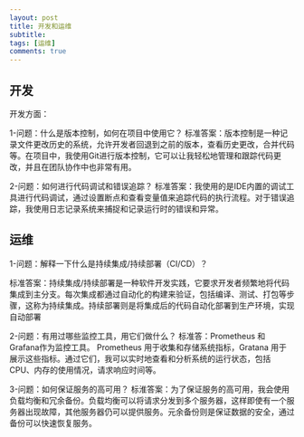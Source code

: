 ```yaml
---
layout: post
title: 开发和运维
subtitle:
tags: [运维]
comments: true
---
```



## 开发
开发方面：

1-问题：什么是版本控制，如何在项目中使用它？
标准答案：版本控制是一种记录文件更改历史的系统，允许开发者回退到之前的版本，查看历史更改，合并代码等。在项目中，我使用Git进行版本控制，它可以让我轻松地管理和跟踪代码更改，并且在团队协作中也非常有用。

2-问题：如何进行代码调试和错误追踪？
标准答案：我使用的是IDE内置的调试工具进行代码调试，通过设置断点和查看变量值来追踪代码的执行流程。对于错误追踪，我使用日志记录系统来捕捉和记录运行时的错误和异常。



## 运维

1-问题：解释一下什么是持续集成/持续部署（CI/CD）？

标准答案：持续集成/持续部署是一种软件开发实践，它要求开发者频繁地将代码集成到主分支。每次集成都通过自动化的构建来验证，包括编译、测试、打包等步骤，这称为持续集成。持续部署则是将集成后的代码自动化部署到生产环境，实现自动部署


2-问题：有用过哪些监控工具，用它们做什么？
标准答：Prometheus 和 Grafana作为监控工具。
Prometheus 用于收集和存储系统指标，Gratana 用于展示这些指标。通过它们，我可以实时地查看和分析系统的运行状态，包括 CPU、内存的使用情况，请求响应时间等。

3-问题：如何保证服务的高可用？
标淮答案：为了保证服务的高可用，我会使用负载均衡和冗余备份。负载均衡可以将请求分发到多个服务器，这样即使有一个服务器出现故障，其他服务器仍可以提供服务。元余备份则是保证数据的安全，通过备份可以快速恢复服务。


